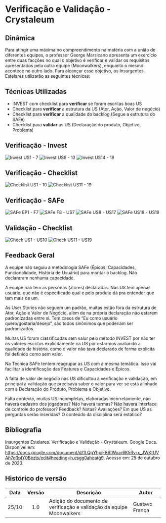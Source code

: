 # Verificação e Validação - Crystaleum

## Dinâmica

Para atingir uma máxima no compreendimento na matéria com a união de diferentes equipes, o professor George Marsicano apresenta um exercício entre duas facções no qual o objetivo é verificar e validar os requisitos apresentados pela outra equipe (Moonwalkers), enquanto o mesmo acontece no outro lado. Para alcançar esse objetivo, os Insurgentes Estelares utilizarão as seguintes técnicas:

## Técnicas Utilizadas

- INVEST com checklist para **verificar** se foram escritas boas US
- Checklist para **verificar** a estrutura da US (Ator, Ação, Valor de negócio)
- Checklist para **verificar** a qualidade do backlog (Segue a estrutura do SAFe)
- Checklist para **validar** as US (Declaração do produto, Objetivo, Problema) 

## Verificação - Invest

![Invest US1 - 7](assets/verEval/verInvest1.png)
![Invest US8 - 13](assets/verEval/verInvest2.png)
![Invest US14 - 19](assets/verEval/verInvest3.png)

## Verificação - Checklist

![Checklist US1 - 10](assets/verEval/verCheck1.png)
![Checklist US11 - 19](assets/verEval/verCheck2.png)

## Verificação - SAFe

![SAFe EP1 - F7](assets/verEval/verSAFE1.png)
![SAFe F8 - US7](assets/verEval/verSAFE2.png)
![SAFe US8 - US17](assets/verEval/verSAFE3.png)
![SAFe US18 - US19](assets/verEval/verSAFE4.png)

## Validação - Checklist

![Check US1 - US10](assets/verEval/valCheck1.png)
![Check US11 - US19](assets/verEval/valCheck2.png)

## Feedback Geral

A equipe não seguiu a metodologia SAFe (Épicos, Capacidades, Funcionalidade, História de Usuário) para montar o backlog. Não declararam nenhuma capacidade.

A equipe não tem as personas (atores) declaradas. Nas US tem apenas usuário, que não é especificado qual e pelo produto dá pra entender que tem mais de um.

As User Stories não seguem um padrão, muitas estão fora da estrutura de Ator, Ação e Valor de Negócio, além de na própria declaração não estarem padronizadas entre si. Tem casos de “Eu como usuário quero/gostaria/desejo”, são todos sinônimos que poderiam ser padronizados.

Muitas US foram classificadas sem valor pelo método INVEST por não ter os valores escritos explicitamente na US por estarmos avaliando a qualidade da história, como o valor não tava declarado de forma explícita foi definido como sem valor.

Na Técnica SAFe tentem reagrupar as US com a mesma temática. Isso vai facilitar a identificação das Features e Capacidades e Épicos.

A falta de valor de negócio nas US dificultou a verificação e validação, em principal a validação que precisava saber o valor para ver se está alinhado com a Declaração do Produto, Problema e Objetivo.

Falta contexto, muitas US incompletas, elaboradas incorretamente, não haverá cadastro dos jogadores? Não haverá turmas? Não haverá interface de controle do professor? Feedback? Notas? Avaliações? Em que US as perguntas serão inseridas? O conteúdo da disciplina será estático?

## Bibliografia 

Insurgentes Estelares. Verificação e Validação - Crystaleum. Google Docs. Disponível em: https://docs.google.com/document/d/1LQgYhpjF86tWoar6K5Ryrx_JWKtUVAh7q3pIY0Bezts/edit#heading=h.esgg0ahqatg9. Acesso em: 25 de outubro de 2023.

## Histórico de versão

| Data  | Versão | Descrição                                                        | Autor                                          |
| :---: | :----: | ---------------------------------------------------------------- | ---------------------------------------------- |
| 25/10 |  1.0   | Adição do documento de verificação e validação da equipe Moonwalkers                          | Gustavo França                |








